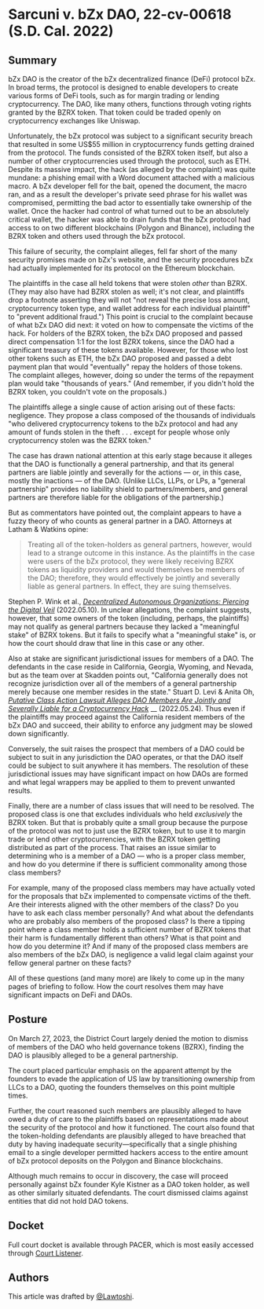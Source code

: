 # Sarcuni v. bZx DAO, 22-cv-00618 (S.D. Cal. 2022)

## Summary <a href="#summary" id="summary"></a>

bZx DAO is the creator of the bZx decentralized finance (DeFi) protocol bZx. In broad terms, the protocol is designed to enable developers to create various forms of DeFi tools, such as for margin trading or lending cryptocurrency. The DAO, like many others, functions through voting rights granted by the BZRX token.  That token could be traded openly on cryptocurrency exchanges like Uniswap.

Unfortunately, the bZx protocol was subject to a significant security breach that resulted in some US$55 million in cryptocurrency funds getting drained from the protocol. The funds consisted of the BZRX token itself, but also a number of other cryptocurrencies used through the protocol, such as ETH. Despite its massive impact, the hack (as alleged by the complaint) was quite mundane: a phishing email with a Word document attached with a malicious macro. A bZx developer fell for the bait, opened the document, the macro ran, and as a result the developer's private seed phrase for his wallet was compromised, permitting the bad actor to essentially take ownership of the wallet. Once the hacker had control of what turned out to be an absolutely critical wallet, the hacker was able to drain funds that the bZx protocol had access to on two different blockchains (Polygon and Binance), including the BZRX token and others used through the bZx protocol. &#x20;

This failure of security, the complaint alleges, fell far short of the many security promises made on bZx's website, and the security procedures bZx had actually implemented for its protocol on the Ethereum blockchain.

The plaintiffs in the case all held tokens that were stolen _other_ than BZRX. (They may also have had BZRX stolen as well; it's not clear, and plaintiffs drop a footnote asserting they will not "not reveal the precise loss amount, cryptocurrency token type, and wallet address for each individual plaintiff" to "prevent additional fraud.") This point is crucial to the complaint because of what bZx DAO did next: it voted on how to compensate the victims of the hack. For holders of the BZRX token, the bZx DAO proposed and passed direct compensation 1:1 for the lost BZRX tokens, since the DAO had a significant treasury of these tokens available. However, for those who lost other tokens such as ETH, the bZx DAO proposed and passed a debt payment plan that would "eventually" repay the holders of those tokens. The complaint alleges, however, doing so under the terms of the repayment plan would take "thousands of years." (And remember, if you didn't hold the BZRX token, you couldn't vote on the proposals.)

The plaintiffs allege a single cause of action arising out of these facts: negligence. They propose a class composed of the thousands of individuals "who delivered cryptocurrency tokens to the bZx protocol and had any amount of funds stolen in the theft . . . except for people whose only cryptocurrency stolen was the BZRX token."

The case has drawn national attention at this early stage because it alleges that the DAO is functionally a general partnership, and that its general partners are liable jointly and severally for the actions — or, in this case, mostly the inactions — of the DAO. (Unlike LLCs, LLPs, or LPs, a "general partnership" provides no liability shield to partners/members, and general partners are therefore liable for the obligations of the partnership.)

But as commentators have pointed out, the complaint appears to have a fuzzy theory of who counts as general partner in a DAO. Attorneys at Latham & Watkins opine:

> Treating all of the token-holders as general partners, however, would lead to a strange outcome in this instance. As the plaintiffs in the case were users of the bZx protocol, they were likely receiving BZRX tokens as liquidity providers and would themselves be members of the DAO; therefore, they would effectively be jointly and severally liable as general partners. In effect, they are suing themselves.

Stephen P. Wink et al., [_Decentralized Autonomous Organizations: Piercing the Digital Veil_](https://www.fintechanddigitalassets.com/2022/05/decentralized-autonomous-organizations-piercing-the-digital-veil/) (2022.05.10). In unclear allegations, the complaint suggests, however, that some owners of the token (including, perhaps, the plaintiffs) may not qualify as general partners because they lacked a "meaningful stake" of BZRX tokens. But it fails to specify what a "meaningful stake" is, or how the court should draw that line in this case or any other.

Also at stake are significant jurisdictional issues for members of a DAO. The defendants in the case reside in California, Georgia, Wyoming, and Nevada, but as the team over at Skadden points out, "California generally does not recognize jurisdiction over all of the members of a general partnership merely because one member resides in the state." Stuart D. Levi & Anita Oh, [_Putative Class Action Lawsuit Alleges DAO Members Are Jointly and Severally Liable for a Cryptocurrency Hack_](https://www.skadden.com/insights/publications/2022/05/putative-class-action-lawsuit-alleges-dao-members) __ (2022.05.24). Thus even if the plaintiffs may proceed against the California resident members of the bZx DAO and succeed, their ability to enforce any judgment may be slowed down significantly.

Conversely, the suit raises the prospect that members of a DAO could be subject to suit in any jurisdiction the DAO operates, or that the DAO itself could be subject to suit anywhere it has members. The resolution of these jurisdictional issues may have significant impact on how DAOs are formed and what legal wrappers may be applied to them to prevent unwanted results.

Finally, there are a number of class issues that will need to be resolved. The proposed class is one that excludes individuals who held _exclusively_ the BZRX token. But that is probably quite a small group because the purpose of the protocol was not to just use the BZRX token, but to use it to margin trade or lend other cryptocurrencies, with the BZRX token getting distributed as part of the process. That raises an issue similar to determining who is a member of a DAO — who is a proper class member, and how do you determine if there is sufficient commonality among those class members?

For example, many of the proposed class members may have actually voted for the proposals that bZx implemented to compensate victims of the theft. Are their interests aligned with the other members of the class? Do you have to ask each class member personally? And what about the defendants who are probably also members of the proposed class? Is there a tipping point where a class member holds a sufficient number of BZRX tokens that their harm is fundamentally different than others? What is that point and how do you determine it? And if many of the proposed class members are also members of the bZx DAO, is negligence a valid legal claim against your fellow general partner on these facts?

All of these questions (and many more) are likely to come up in the many pages of briefing to follow. How the court resolves them may have significant impacts on DeFi and DAOs.

## Posture <a href="#posture" id="posture"></a>

On March 27, 2023, the District Court largely denied the motion to dismiss of members of the DAO who held governance tokens (BZRX), finding the DAO is plausibly alleged to be a general partnership.&#x20;

The court placed particular emphasis on the apparent attempt by the founders to evade the application of US law by transitioning ownership from LLCs to a DAO, quoting the founders themselves on this point multiple times.

Further, the court reasoned such members are plausibly alleged to have owed a duty of care to the plaintiffs based on representations made about the security of the protocol and how it functioned. The court also found that the token-holding defendants are plausibly alleged to have breached that duty by having inadequate security—specifically that a single phishing email to a single developer permitted hackers access to the entire amount of bZx protocol deposits on the Polygon and Binance blockchains.

Although much remains to occur in discovery, the case will proceed personally against bZx founder Kyle Kistner as a DAO token holder, as well as other similarly situated defendants. The court dismissed claims against entities that did not hold DAO tokens.

## Docket <a href="#docket" id="docket"></a>

Full court docket is available through PACER, which is most easily accessed through [Court Listener](https://www.courtlistener.com/docket/63281750/sarcuni-v-bzx-dao/).

## Authors

This article was drafted by [@Lawtoshi](https://twitter.com/lawtoshi).&#x20;

